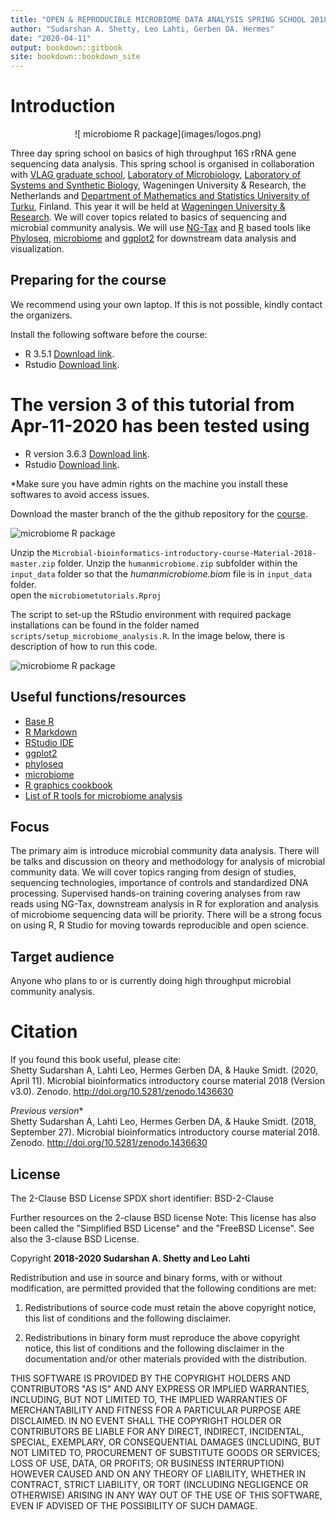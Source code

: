 ```yaml
---
title: "OPEN & REPRODUCIBLE MICROBIOME DATA ANALYSIS SPRING SCHOOL 2018 v3.0 (Updated 11-Apr-2020)"
author: "Sudarshan A. Shetty, Leo Lahti, Gerben DA. Hermes"
date: "2020-04-11"
output: bookdown::gitbook
site: bookdown::bookdown_site
---
```


# Introduction  

<center>![ microbiome R package](images/logos.png)</center>  

Three day spring school on basics of high throughput 16S rRNA gene sequencing data analysis. This spring school is organised in collaboration with [VLAG graduate school](https://www.vlaggraduateschool.nl/en.htm), [Laboratory of Microbiology](https://www.wur.nl/en/Expertise-Services/Chair-groups/Agrotechnology-and-Food-Sciences/Laboratory-of-Microbiology.htm), [Laboratory of Systems and Synthetic Biology](https://www.wur.nl/en/Expertise-Services/Chair-groups/Agrotechnology-and-Food-Sciences/Laboratory-of-Systems-and-Synthetic-Biology.htm), Wageningen University & Research, the Netherlands and [Department of Mathematics and Statistics University of Turku](https://www.utu.fi/en/units/sci/units/math/Pages/home.aspx), Finland. This year it will be held at [Wageningen University & Research](https://www.wur.nl/en.htm). We will cover topics related to basics of sequencing and microbial community analysis. We will use [NG-Tax]( https://f1000research.com/articles/5-1791/v1) and [R](https://www.r-project.org/) based tools like [Phyloseq](http://journals.plos.org/plosone/article?id=10.1371/journal.pone.0061217), [microbiome](http://microbiome.github.io/microbiome/) and [ggplot2](http://ggplot2.org/) for downstream data analysis and visualization.   


## Preparing for the course

We recommend using your own laptop. If this is not possible, kindly contact the organizers.

Install the following software before the course:

* R 3.5.1 [Download link](https://cran.r-project.org/bin/windows/base/old/3.5.1/).    
* Rstudio [Download link](https://www.rstudio.com/products/rstudio/download/).  

# The version 3 of this tutorial from Apr-11-2020 has been tested using
* R version 3.6.3 [Download link](https://cran.r-project.org/bin/windows/base/old/3.5.1/).    
* Rstudio [Download link](https://www.rstudio.com/products/rstudio/download/).

*Make sure you have admin rights on the machine you install these softwares to avoid access issues.  

Download the master branch of the the github repository for the [course](https://github.com/mibwurrepo/Microbial-bioinformatics-introductory-course-Material-2018).  

![ microbiome R package](images/Gihub_repo_step1.png)</center>  

Unzip the `Microbial-bioinformatics-introductory-course-Material-2018-master.zip` folder. Unzip the `humanmicrobiome.zip` subfolder within the `input_data` folder so that the *humanmicrobiome.biom* file is in `input_data` folder.  
open the `microbiometutorials.Rproj`  

The script to set-up the RStudio environment with required package installations can be found in the folder named `scripts/setup_microbiome_analysis.R`. In the image below, there is description of how to run this code.    

![ microbiome R package](images/RStudio_IDE.png)</center>  


## Useful functions/resources     

* [Base R](https://www.rstudio.com/wp-content/uploads/2016/10/r-cheat-sheet-3.pdf)  
* [R Markdown](https://www.rstudio.com/wp-content/uploads/2016/03/rmarkdown-cheatsheet-2.0.pdf)  
* [RStudio IDE](https://www.rstudio.com/wp-content/uploads/2016/01/rstudio-IDE-cheatsheet.pdf)  
* [ggplot2](https://www.rstudio.com/wp-content/uploads/2016/11/ggplot2-cheatsheet-2.1.pdf)  
* [phyloseq](http://journals.plos.org/plosone/article?id=10.1371/journal.pone.0061217)  
* [microbiome](http://microbiome.github.io/microbiome/)  
* [R graphics cookbook](http://www.cookbook-r.com/Graphs/)  
* [List of R tools for microbiome analysis](https://microsud.github.io/Tools-Microbiome-Analysis/)  

## Focus    
The primary aim is introduce microbial community data analysis. There will be talks and discussion on theory and methodology for analysis of microbial community data. We will cover topics ranging from design of studies, sequencing technologies, importance of controls and standardized DNA processing. Supervised hands-on training covering analyses from raw reads using NG-Tax, downstream analysis in R for exploration and analysis of microbiome sequencing data will be priority. There will be a strong focus on using R, R Studio for moving towards reproducible and open science.   

## Target audience  
Anyone who plans to or is currently doing high throughput microbial community analysis.  


# Citation  
If you found this book useful, please cite:  
Shetty Sudarshan A, Lahti Leo, Hermes Gerben DA, & Hauke Smidt. (2020, April 11). Microbial bioinformatics introductory course material 2018 (Version v3.0). Zenodo. http://doi.org/10.5281/zenodo.1436630

*Previous version**  
Shetty Sudarshan A, Lahti Leo, Hermes Gerben DA, & Hauke Smidt. (2018, September 27). Microbial bioinformatics introductory course material 2018. Zenodo. http://doi.org/10.5281/zenodo.1436630





## License  

The 2-Clause BSD License
SPDX short identifier: BSD-2-Clause

Further resources on the 2-clause BSD license
Note: This license has also been called the "Simplified BSD License" and the "FreeBSD License". See also the 3-clause BSD License.

Copyright **2018-2020 Sudarshan A. Shetty and Leo Lahti**  

Redistribution and use in source and binary forms, with or without modification, are permitted provided that the following conditions are met:  

1. Redistributions of source code must retain the above copyright notice, this list of conditions and the following disclaimer.  

2. Redistributions in binary form must reproduce the above copyright notice, this list of conditions and the following disclaimer in the documentation and/or other materials provided with the distribution.  

THIS SOFTWARE IS PROVIDED BY THE COPYRIGHT HOLDERS AND CONTRIBUTORS "AS IS" AND ANY EXPRESS OR IMPLIED WARRANTIES, INCLUDING, BUT NOT LIMITED TO, THE IMPLIED WARRANTIES OF MERCHANTABILITY AND FITNESS FOR A PARTICULAR PURPOSE ARE DISCLAIMED. IN NO EVENT SHALL THE COPYRIGHT HOLDER OR CONTRIBUTORS BE LIABLE FOR ANY DIRECT, INDIRECT, INCIDENTAL, SPECIAL, EXEMPLARY, OR CONSEQUENTIAL DAMAGES (INCLUDING, BUT NOT LIMITED TO, PROCUREMENT OF SUBSTITUTE GOODS OR SERVICES; LOSS OF USE, DATA, OR PROFITS; OR BUSINESS INTERRUPTION) HOWEVER CAUSED AND ON ANY THEORY OF LIABILITY, WHETHER IN CONTRACT, STRICT LIABILITY, OR TORT (INCLUDING NEGLIGENCE OR OTHERWISE) ARISING IN ANY WAY OUT OF THE USE OF THIS SOFTWARE, EVEN IF ADVISED OF THE POSSIBILITY OF SUCH DAMAGE.  
